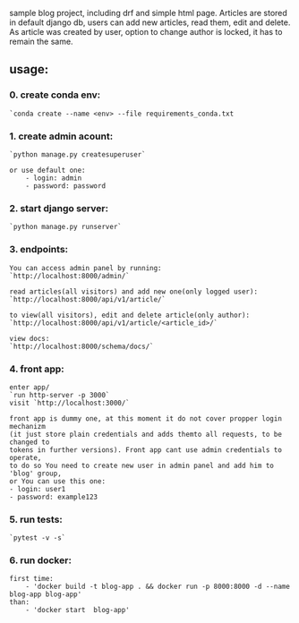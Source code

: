 sample blog project, including drf and simple html page. Articles are stored in default django db, users can add new articles,
read them, edit and delete. As article was created by user, option to change author is locked, it has to remain the same.

## usage:

### 0. create conda env:
    `conda create --name <env> --file requirements_conda.txt

### 1. create admin acount:
    `python manage.py createsuperuser`

    or use default one:
        - login: admin
        - password: password

### 2. start django server:
    `python manage.py runserver`

### 3. endpoints:
    You can access admin panel by running:
    `http://localhost:8000/admin/`

    read articles(all visitors) and add new one(only logged user):
    `http://localhost:8000/api/v1/article/`

    to view(all visitors), edit and delete article(only author):
    `http://localhost:8000/api/v1/article/<article_id>/`

    view docs: 
    `http://localhost:8000/schema/docs/`

### 4. front app:
    enter app/
    `run http-server -p 3000`
    visit `http://localhost:3000/`

    front app is dummy one, at this moment it do not cover propper login mechanizm 
    (it just store plain credentials and adds themto all requests, to be changed to
    tokens in further versions). Front app cant use admin credentials to operate,
    to do so You need to create new user in admin panel and add him to 'blog' group,
    or You can use this one:
    - login: user1
    - password: example123

### 5. run tests:
    `pytest -v -s`

### 6. run docker:
    first time:
        - 'docker build -t blog-app . && docker run -p 8000:8000 -d --name blog-app blog-app'
    than:
        - 'docker start  blog-app'

